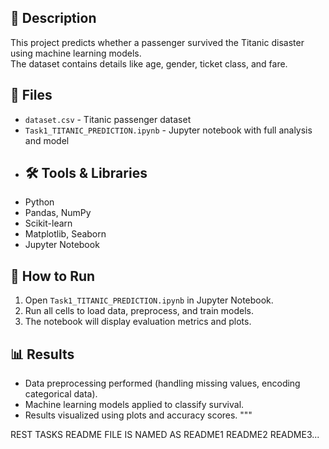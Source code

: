 ## 📌 Description
This project predicts whether a passenger survived the Titanic disaster using machine learning models.  
The dataset contains details like age, gender, ticket class, and fare.
## 📂 Files
- `dataset.csv` - Titanic passenger dataset  
- `Task1_TITANIC_PREDICTION.ipynb` - Jupyter notebook with full analysis and model
- ## 🛠️ Tools & Libraries
- Python  
- Pandas, NumPy  
- Scikit-learn  
- Matplotlib, Seaborn  
- Jupyter Notebook
## 🚀 How to Run
1. Open `Task1_TITANIC_PREDICTION.ipynb` in Jupyter Notebook.  
2. Run all cells to load data, preprocess, and train models.  
3. The notebook will display evaluation metrics and plots.
## 📊 Results
- Data preprocessing performed (handling missing values, encoding categorical data).  
- Machine learning models applied to classify survival.  
- Results visualized using plots and accuracy scores.
"""


REST TASKS README FILE IS NAMED AS README1 README2 README3...
